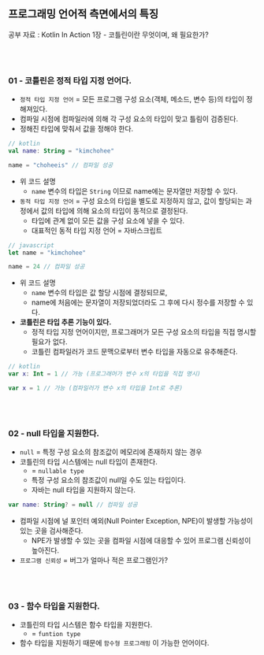 ## 프로그래밍 언어적 측면에서의 특징

공부 자료 : Kotlin In Action 1장 - 코틀린이란 무엇이며, 왜 필요한가?

<br></br>

### 01 - 코틀린은 정적 타입 지정 언어다.

- `정적 타입 지정 언어` = 모든 프로그램 구성 요소(객체, 메소드, 변수 등)의 타입이 정해져있다.
- 컴파일 시점에 컴파일러에 의해 각 구성 요소의 타입이 맞고 틀림이 검증된다.
- 정해진 타입에 맞춰서 값을 정해야 한다.
~~~kotlin
// kotlin
val name: String = "kimchohee"

name = "choheeis" // 컴파일 성공
~~~
- 위 코드 설명
  - `name` 변수의 타입은 `String` 이므로 name에는 문자열만 저장할 수 있다.
- `동적 타입 지정 언어` = 구성 요소의 타입을 별도로 지정하지 않고, 값이 할당되는 과정에서 값의 타입에 의해 요소의 타입이 동적으로 결정된다.
  - 타입에 관계 없이 모든 값을 구성 요소에 넣을 수 있다.
  - 대표적인 동적 타입 지정 언어 = 자바스크립트
~~~javascript
// javascript
let name = "kimchohee"

name = 24 // 컴파일 성공
~~~
- 위 코드 설명
  - `name` 변수의 타입은 값 할당 시점에 결정되므로,
  - name에 처음에는 문자열이 저장되었더라도 그 후에 다시 정수를 저장할 수 있다.
- __코틀린은 타입 추론 기능이 있다.__
  - 정적 타입 지정 언어이지만, 프로그래머가 모든 구성 요소의 타입을 직접 명시할 필요가 없다.
  - 코틀린 컴파일러가 코드 문맥으로부터 변수 타입을 자동으로 유추해준다.
~~~kotlin
// kotlin
var x: Int = 1 // 가능 (프로그래머가 변수 x의 타입을 직접 명시)

var x = 1 // 가능 (컴파일러가 변수 x의 타입을 Int로 추론)
~~~

<br></br>

### 02 - null 타입을 지원한다.

- `null` = 특정 구성 요소의 참조값이 메모리에 존재하지 않는 경우
- 코틀린의 타입 시스템에는 null 타입이 존재한다.
  - = `nullable type`
  - 특정 구성 요소의 참조값이 null일 수도 있는 타입이다.
  - 자바는 null 타입을 지원하지 않는다.
~~~kotlin
var name: String? = null // 컴파일 성공
~~~
- 컴파일 시점에 널 포인터 예외(Null Pointer Exception, NPE)이 발생할 가능성이 있는 곳을 검사해준다.
  - NPE가 발생할 수 있는 곳을 컴파일 시점에 대응할 수 있어 프로그램 신뢰성이 높아진다.
- `프로그램 신뢰성` = 버그가 얼마나 적은 프로그램인가?

<br></br>

### 03 - 함수 타입을 지원한다.

- 코틀린의 타입 시스템은 함수 타입을 지원한다.
  - = `funtion type`
- 함수 타입을 지원하기 때문에 `함수형 프로그래밍` 이 가능한 언어이다.

<br></br>